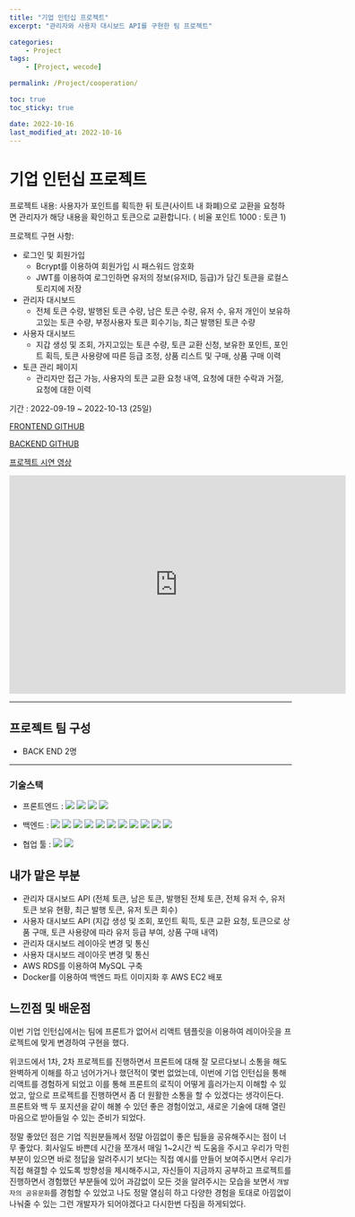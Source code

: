 ```yaml
---
title: "기업 인턴십 프로젝트"
excerpt: "관리자와 사용자 대시보드 API를 구현한 팀 프로젝트"

categories:
    - Project
tags:
    - [Project, wecode]

permalink: /Project/cooperation/

toc: true
toc_sticky: true

date: 2022-10-16
last_modified_at: 2022-10-16
---
```


# 기업 인턴십 프로젝트

프로젝트 내용: 사용자가 포인트를 획득한 뒤 토큰(사이트 내 화폐)으로 교환을 요청하면 관리자가 해당 내용을 확인하고 토큰으로 교환합니다. ( 비율 포인트 1000 : 토큰 1)

프로젝트 구현 사항:

-   로그인 및 회원가입
    -   Bcrypt를 이용하여 회원가입 시 패스워드 암호화
    -   JWT를 이용하여 로그인하면 유저의 정보(유저ID, 등급)가 담긴 토큰을 로컬스토리지에 저장
-   관리자 대시보드
    -   전체 토큰 수량, 발행된 토큰 수량, 남은 토큰 수량, 유저 수, 유저 개인이 보유하고있는 토큰 수량, 부정사용자 토큰 회수기능, 최근 발행된 토큰 수량
-   사용자 대시보드
    -   지갑 생성 및 조회, 가지고있는 토큰 수량, 토큰 교환 신청, 보유한 포인트, 포인트 획득, 토큰 사용량에 따른 등급 조정, 상품 리스트 및 구매, 상품 구매 이력
-   토큰 관리 페이지
    -   관리자만 접근 가능, 사용자의 토큰 교환 요청 내역, 요청에 대한 수락과 거절, 요청에 대한 이력

기간 : 2022-09-19 ~ 2022-10-13 (25일)

[FRONTEND GITHUB](https://github.com/sw1104/miniter_token_FE)

[BACKEND GITHUB](https://github.com/sw1104/minister_token)

[프로젝트 시연 영상](https://www.youtube.com/watch?v=hHqvgwSLE38&ab_channel=%EC%A0%95%EC%9E%AC%ED%95%98)

<iframe width="600" height="390" src="https://www.youtube.com/embed/hHqvgwSLE38" title="MINISTER TOKEN 구현영상" frameborder="0" allow="accelerometer; autoplay; clipboard-write; encrypted-media; gyroscope; picture-in-picture" allowfullscreen></iframe>

---

## 프로젝트 팀 구성

-   BACK END 2명

---

### 기술스택

-   프론트엔드 :
    <img src="https://img.shields.io/badge/JavaScript-FFCA28?style=flat-square&logo=javascript&logoColor=white"/> <img src="https://img.shields.io/badge/React.js-58c3cc?style=flat-square&logo=React&logoColor=white"/> <img src="https://img.shields.io/badge/eslint-000066?style=flat-square&logo=eslint&logoColor=white"/> <img src="https://img.shields.io/badge/prettier-00CC00?style=flat-square&logo=eslint&logoColor=white"/>

-   백엔드 :
    <img src="https://img.shields.io/badge/JavaScript-FFCA28?style=flat-square&logo=javascript&logoColor=white"/> <img src="https://img.shields.io/badge/Node.js-008000?style=flat-square&logo=Node.js&logoColor=white"/> <img src="https://img.shields.io/badge/Express-000080?style=flat-square&logo=Express&logoColor=white"/> <img src="https://img.shields.io/badge/ MySQL8.0-6441a5?style=flat-square&logo=MySQL&logoColor=white"/> <img src="https://img.shields.io/badge/Postman-F6BB43?style=flat-square&logo=Postman&logoColor=white"/> <img src="https://img.shields.io/badge/JWT-F6BB43?style=flat-square&logo=JWT&logoColor=white"/> <img src="https://img.shields.io/badge/jest-F6BB43?style=flat-square&logo=jest&logoColor=white"/> <img src="https://img.shields.io/badge/aws(EC2)-F6BB43?style=flat-square&logo=amazonaws&logoColor=white"/> <img src="https://img.shields.io/badge/aws(vpc)-F6BB43?style=flat-square&logo=amazonaws&logoColor=white"/> <img src="https://img.shields.io/badge/aws(rds)-F6BB43?style=flat-square&logo=amazonaws&logoColor=white"/> <img src="https://img.shields.io/badge/docker-F6BB43?style=flat-square&logo=docker&logoColor=white"/>

-   협업 툴 :
    <img src="https://img.shields.io/badge/Notion-1c1c1c?style=flat-square&logo=Notion&logoColor=white"/> <img src="https://img.shields.io/badge/Slack-553830?style=flat-square&logo=Slack&logoColor=white"/>

## 내가 맡은 부분

-   관리자 대시보드 API (전체 토큰, 남은 토큰, 발행된 전체 토큰, 전체 유저 수, 유저 토큰 보유 현황, 최근 발행 토큰, 유저 토큰 회수)
-   사용자 대시보드 API (지갑 생성 및 조회, 포인트 획득, 토큰 교환 요청, 토큰으로 상품 구매, 토큰 사용량에 따라 유저 등급 부여, 상품 구매 내역)
-   관리자 대시보드 레이아웃 변경 및 통신
-   사용자 대시보드 레이아웃 변경 및 통신
-   AWS RDS를 이용하여 MySQL 구축
-   Docker를 이용하여 백엔드 파트 이미지화 후 AWS EC2 배포

## 느낀점 및 배운점

이번 기업 인턴십에서는 팀에 프론트가 없어서 리액트 템플릿을 이용하여 레이아웃을 프로젝트에 맞게 변경하여 구현을 했다.

위코드에서 1차, 2차 프로젝트를 진행하면서 프론트에 대해 잘 모르다보니 소통을 해도 완벽하게 이해를 하고 넘어가거나 했던적이 몇번 없었는데, 이번에 기업 인턴십을 통해 리액트를 경험하게 되었고 이를 통해 프론트의 로직이 어떻게 흘러가는지 이해할 수 있었고, 앞으로 프로젝트를 진행하면서 좀 더 원활한 소통을 할 수 있겠다는 생각이든다. 프론트와 백 두 포지션을 같이 해볼 수 있던 좋은 경험이었고, 새로운 기술에 대해 열린 마음으로 받아들일 수 있는 준비가 되었다.

정말 좋았던 점은 기업 직원분들께서 정말 아낌없이 좋은 팁들을 공유해주시는 점이 너무 좋았다. 회사일도 바쁜데 시간을 쪼개서 매일 1~2시간 씩 도움을 주시고 우리가 막힌 부분이 있으면 바로 정답을 알려주시기 보다는 직접 예시를 만들어 보여주시면서 우리가 직접 해결할 수 있도록 방향성을 제시해주시고, 자신들이 지금까지 공부하고 프로젝트를 진행하면서 경험했던 부분들에 있어 과감없이 모든 것을 알려주시는 모습을 보면서 `개발자의 공유문화`를 경험할 수 있었고 나도 정말 열심히 하고 다양한 경험을 토대로 아낌없이 나눠줄 수 있는 그런 개발자가 되어야겠다고 다시한번 다짐을 하게되었다.
